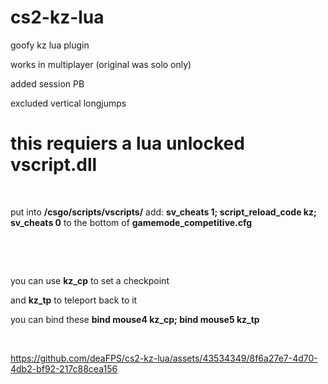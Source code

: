 # cs2-kz-lua
goofy kz lua plugin

works in multiplayer (original was solo only)

added session PB

excluded vertical longjumps


# this requiers a lua unlocked vscript.dll

⠀

put into **/csgo/scripts/vscripts/**
add: **sv_cheats 1; script_reload_code kz; sv_cheats 0** to the bottom of **gamemode_competitive.cfg**
⠀

⠀

⠀

you can use **kz_cp** to set a checkpoint

and **kz_tp** to teleport back to it

you can bind these **bind mouse4 kz_cp; bind mouse5 kz_tp**
⠀

⠀
⠀


https://github.com/deaFPS/cs2-kz-lua/assets/43534349/8f6a27e7-4d70-4db2-bf92-217c88cea156

